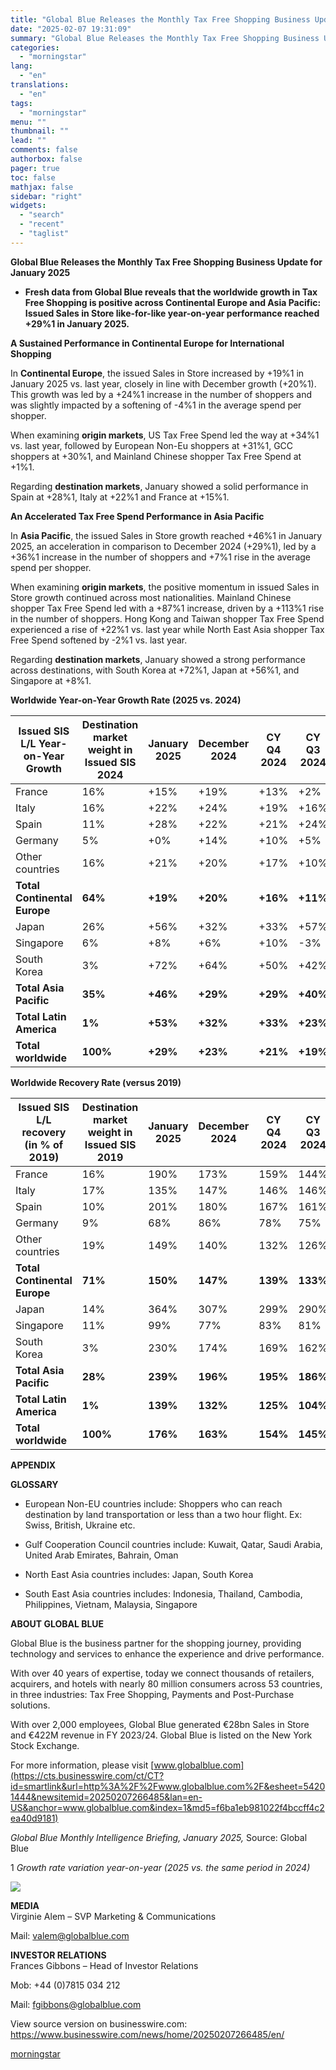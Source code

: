 ```yaml
---
title: "Global Blue Releases the Monthly Tax Free Shopping Business Update for January 2025"
date: "2025-02-07 19:31:09"
summary: "Global Blue Releases the Monthly Tax Free Shopping Business Update for January 2025 Fresh data from Global Blue reveals that the worldwide growth in Tax Free Shopping is positive across Continental Europe and Asia Pacific: Issued Sales in Store like-for-like year-on-year performance reached +29%1 in January 2025. A Sustained Performance..."
categories:
  - "morningstar"
lang:
  - "en"
translations:
  - "en"
tags:
  - "morningstar"
menu: ""
thumbnail: ""
lead: ""
comments: false
authorbox: false
pager: true
toc: false
mathjax: false
sidebar: "right"
widgets:
  - "search"
  - "recent"
  - "taglist"
---
```


**Global Blue Releases the Monthly Tax Free Shopping Business Update for January 2025**

* **Fresh data from Global Blue reveals that the worldwide growth in Tax Free Shopping is positive across Continental Europe and Asia Pacific: Issued Sales in Store like-for-like year-on-year performance reached +29%1 in January 2025.**

**A Sustained Performance in Continental Europe for International Shopping**

In **Continental Europe**, the issued Sales in Store increased by +19%1 in January 2025 vs. last year, closely in line with December growth (+20%1). This growth was led by a +24%1 increase in the number of shoppers and was slightly impacted by a softening of -4%1 in the average spend per shopper.

When examining **origin markets**, US Tax Free Spend led the way at +34%1 vs. last year, followed by European Non-Eu shoppers at +31%1, GCC shoppers at +30%1, and Mainland Chinese shopper Tax Free Spend at +1%1.

Regarding **destination markets**, January showed a solid performance in Spain at +28%1, Italy at +22%1 and France at +15%1.

**An Accelerated Tax Free Spend Performance in Asia Pacific**

In **Asia Pacific**, the issued Sales in Store growth reached +46%1 in January 2025, an acceleration in comparison to December 2024 (+29%1), led by a +36%1 increase in the number of shoppers and +7%1 rise in the average spend per shopper.

When examining **origin markets**, the positive momentum in issued Sales in Store growth continued across most nationalities. Mainland Chinese shopper Tax Free Spend led with a +87%1 increase, driven by a +113%1 rise in the number of shoppers. Hong Kong and Taiwan shopper Tax Free Spend experienced a rise of +22%1 vs. last year while North East Asia shopper Tax Free Spend softened by -2%1 vs. last year.

Regarding **destination markets**, January showed a strong performance across destinations, with South Korea at +72%1, Japan at +56%1, and Singapore at +8%1.

**Worldwide Year-on-Year Growth Rate (2025 vs. 2024)**

| **Issued SIS L/L**  **Year-on-Year Growth** | **Destination market weight in Issued SIS 2024** | **January**  **2025** | **December**  **2024** | **CY**  **Q4 2024** | **CY**  **Q3 2024** | **CY**  **Q2 2024** | **CY**  **Q1 2024** |
| --- | --- | --- | --- | --- | --- | --- | --- |
| France | 16% | +15% | +19% | +13% | +2% | +10% | +11% |
| Italy | 16% | +22% | +24% | +19% | +16% | +22% | +29% |
| Spain | 11% | +28% | +22% | +21% | +24% | +33% | +32% |
| Germany | 5% | +0% | +14% | +10% | +5% | +2% | +6% |
| Other countries | 16% | +21% | +20% | +17% | +10% | +21% | +16% |
| **Total Continental Europe** | **64%** | **+19%** | **+20%** | **+16%** | **+11%** | **+19%** | **+19%** |
| Japan | 26% | +56% | +32% | +33% | +57% | +172% | +137% |
| Singapore | 6% | +8% | +6% | +10% | -3% | -1% | +25% |
| South Korea | 3% | +72% | +64% | +50% | +42% | +60% | +110% |
| **Total Asia Pacific** | **35%** | **+46%** | **+29%** | **+29%** | **+40%** | **+109%** | **+97%** |
| **Total Latin America** | **1%** | **+53%** | **+32%** | **+33%** | **+23%** | **-2%** | **+9%** |
| **Total worldwide** | **100%** | **+29%** | **+23%** | **+21%** | **+19%** | **+41%** | **40%** |

**Worldwide Recovery Rate (versus 2019)**

| **Issued SIS L/L** **recovery**  **(in % of 2019)** | **Destination market weight in Issued SIS 2019** | **January**  **2025** | **December**  **2024** | **CY**  **Q4 2024** | **CY**  **Q3 2024** | **CY**  **Q2 2024** | **CY**  **Q1 2024** |
| --- | --- | --- | --- | --- | --- | --- | --- |
| France | 16% | 190% | 173% | 159% | 144% | 164% | 165% |
| Italy | 17% | 135% | 147% | 146% | 146% | 156% | 123% |
| Spain | 10% | 201% | 180% | 167% | 161% | 164% | 151% |
| Germany | 9% | 68% | 86% | 78% | 75% | 80% | 65% |
| Other countries | 19% | 149% | 140% | 132% | 126% | 132% | 126% |
| **Total Continental Europe** | **71%** | **150%** | **147%** | **139%** | **133%** | **143%** | **128%** |
| Japan | 14% | 364% | 307% | 299% | 290% | 327% | 232% |
| Singapore | 11% | 99% | 77% | 83% | 81% | 92% | 92% |
| South Korea | 3% | 230% | 174% | 169% | 162% | 158% | 125% |
| **Total Asia Pacific** | **28%** | **239%** | **196%** | **195%** | **186%** | **226%** | **166%** |
| **Total Latin America** | **1%** | **139%** | **132%** | **125%** | **104%** | **101%** | **94%** |
| **Total worldwide** | **100%** | **176%** | **163%** | **154%** | **145%** | **165%** | **140%** |

**APPENDIX**

**GLOSSARY**

- European Non-EU countries include: Shoppers who can reach destination by land transportation or less than a two hour flight. Ex: Swiss, British, Ukraine etc.
  
- Gulf Cooperation Council countries include: Kuwait, Qatar, Saudi Arabia, United Arab Emirates, Bahrain, Oman
  
- North East Asia countries includes: Japan, South Korea
  
- South East Asia countries includes: Indonesia, Thailand, Cambodia, Philippines, Vietnam, Malaysia, Singapore

**ABOUT GLOBAL BLUE**

Global Blue is the business partner for the shopping journey, providing technology and services to enhance the experience and drive performance.

With over 40 years of expertise, today we connect thousands of retailers, acquirers, and hotels with nearly 80 million consumers across 53 countries, in three industries: Tax Free Shopping, Payments and Post-Purchase solutions.

With over 2,000 employees, Global Blue generated €28bn Sales in Store and €422M revenue in FY 2023/24. Global Blue is listed on the New York Stock Exchange.

For more information, please visit [www.globalblue.com](https://cts.businesswire.com/ct/CT?id=smartlink&url=http%3A%2F%2Fwww.globalblue.com%2F&esheet=54201444&newsitemid=20250207266485&lan=en-US&anchor=www.globalblue.com&index=1&md5=f6ba1eb981022f4bccff4c2ea40d9181)

*Global Blue Monthly Intelligence Briefing, January 2025,* Source: Global Blue

1 *Growth rate variation year-on-year (2025 vs. the same period in 2024)*

 ![](https://cts.businesswire.com/ct/CT?id=bwnews&sty=20250207266485r1&sid=mstr3&distro=nx&lang=en)

**MEDIA**  
Virginie Alem – SVP Marketing & Communications
  
Mail: [valem@globalblue.com](mailto:valem@globalblue.com)

**INVESTOR RELATIONS**  
Frances Gibbons – Head of Investor Relations
  
Mob: +44 (0)7815 034 212
  
Mail: [fgibbons@globalblue.com](mailto:fgibbons@globalblue.com)

View source version on businesswire.com: <https://www.businesswire.com/news/home/20250207266485/en/>

[morningstar](https://www.morningstar.com/news/business-wire/20250207266485/global-blue-releases-the-monthly-tax-free-shopping-business-update-for-january-2025)
